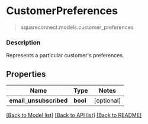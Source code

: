 # CustomerPreferences
> squareconnect.models.customer_preferences

### Description

Represents a particular customer's preferences.

## Properties
Name | Type | Notes
------------ | ------------- | -------------
**email_unsubscribed** | **bool** | [optional]

[[Back to Model list]](../README.md#documentation-for-models) [[Back to API list]](../README.md#documentation-for-api-endpoints) [[Back to README]](../README.md)


